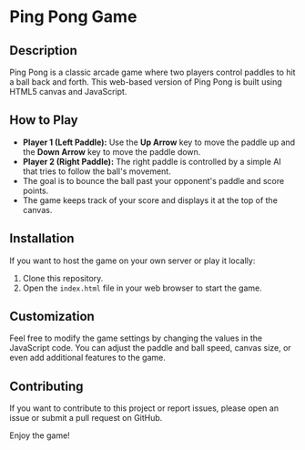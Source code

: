 # Ping Pong Game



## Description

Ping Pong is a classic arcade game where two players control paddles to hit a ball back and forth. This web-based version of Ping Pong is built using HTML5 canvas and JavaScript.

## How to Play

- **Player 1 (Left Paddle):** Use the **Up Arrow** key to move the paddle up and the **Down Arrow** key to move the paddle down.
- **Player 2 (Right Paddle):** The right paddle is controlled by a simple AI that tries to follow the ball's movement.
- The goal is to bounce the ball past your opponent's paddle and score points.
- The game keeps track of your score and displays it at the top of the canvas.

## Installation

If you want to host the game on your own server or play it locally:
1. Clone this repository.
2. Open the `index.html` file in your web browser to start the game.

## Customization

Feel free to modify the game settings by changing the values in the JavaScript code. You can adjust the paddle and ball speed, canvas size, or even add additional features to the game.

## Contributing

If you want to contribute to this project or report issues, please open an issue or submit a pull request on GitHub.

Enjoy the game!


